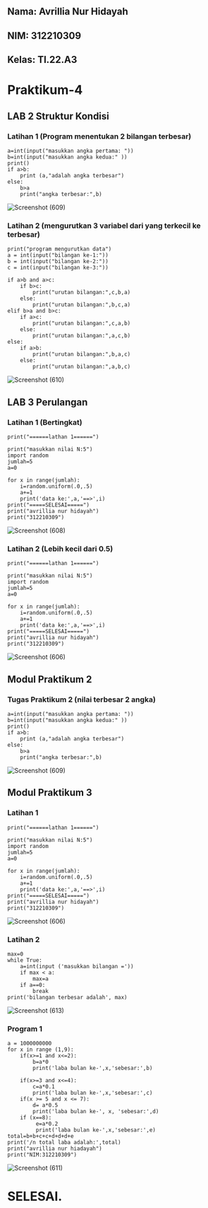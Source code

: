 ## Nama: Avrillia Nur Hidayah
## NIM: 312210309
## Kelas: TI.22.A3

# Praktikum-4

## LAB 2 Struktur Kondisi
### Latihan 1 (Program menentukan 2 bilangan terbesar)

```
a=int(input("masukkan angka pertama: "))
b=int(input("masukkan angka kedua:" ))
print()
if a>b:
    print (a,"adalah angka terbesar")
else:
    b>a
    print("angka terbesar:",b)
```

![Screenshot (609)](https://user-images.githubusercontent.com/115686359/199919376-1f7b7d57-07bb-471c-a3a9-ce057e080538.png)

### Latihan 2 (mengurutkan 3 variabel dari yang terkecil ke terbesar)

```
print("program mengurutkan data")
a = int(input("bilangan ke-1:"))
b = int(input("bilangan ke-2:"))
c = int(input("bilangan ke-3:"))

if a>b and a>c:
    if b>c:
        print("urutan bilangan:",c,b,a)
    else:
        print("urutan bilangan:",b,c,a)
elif b>a and b>c:
    if a>c:
        print("urutan bilangan:",c,a,b)
    else:
        print("urutan bilangan:",a,c,b)
else:
    if a>b:
        print("urutan bilangan:",b,a,c)
    else:
        print("urutan bilangan:",a,b,c)
```

![Screenshot (610)](https://user-images.githubusercontent.com/115686359/199923537-dcf865c6-eaa8-496d-8b81-f6ce6885cb11.png)

## LAB 3 Perulangan
### Latihan 1 (Bertingkat)

```
print("======lathan 1======")

print("masukkan nilai N:5")
import random
jumlah=5
a=0

for x in range(jumlah):
    i=random.uniform(.0,.5)
    a+=1
    print('data ke:',a,'==>',i)
print("=====SELESAI=====")
print("avrillia nur hidayah")
print("312210309")
```

![Screenshot (608)](https://user-images.githubusercontent.com/115686359/199923992-10ab4216-8b0b-4a86-a32c-84fc9608f08a.png)

### Latihan 2 (Lebih kecil dari 0.5)

```
print("======lathan 1======")

print("masukkan nilai N:5")
import random
jumlah=5
a=0

for x in range(jumlah):
    i=random.uniform(.0,.5)
    a+=1
    print('data ke:',a,'==>',i)
print("=====SELESAI=====")
print("avrillia nur hidayah")
print("312210309")
```

![Screenshot (606)](https://user-images.githubusercontent.com/115686359/199925030-09547248-c6d8-402e-bbe3-a738463eaff6.png)

## Modul Praktikum 2
### Tugas Praktikum 2 (nilai terbesar 2 angka)

```
a=int(input("masukkan angka pertama: "))
b=int(input("masukkan angka kedua:" ))
print()
if a>b:
    print (a,"adalah angka terbesar")
else:
    b>a
    print("angka terbesar:",b)
```

![Screenshot (609)](https://user-images.githubusercontent.com/115686359/199919376-1f7b7d57-07bb-471c-a3a9-ce057e080538.png)

## Modul Praktikum 3
### Latihan 1

```
print("======lathan 1======")

print("masukkan nilai N:5")
import random
jumlah=5
a=0

for x in range(jumlah):
    i=random.uniform(.0,.5)
    a+=1
    print('data ke:',a,'==>',i)
print("=====SELESAI=====")
print("avrillia nur hidayah")
print("312210309")
```

![Screenshot (606)](https://user-images.githubusercontent.com/115686359/200100569-813710bb-55fe-4214-b7d6-ae7f78558250.png)

### Latihan 2

```
max=0
while True:
    a=int(input ('masukkan bilangan ='))
    if max < a:
        max=a
    if a==0:
        break
print('bilangan terbesar adalah', max)
```

![Screenshot (613)](https://user-images.githubusercontent.com/115686359/200101109-3932bb09-10ab-4335-9aec-b9f89dea19b8.png)

### Program 1

```
a = 1000000000
for x in range (1,9):
    if(x>=1 and x<=2):
        b=a*0
        print('laba bulan ke-',x,'sebesar:',b)

    if(x>=3 and x<=4):
        c=a*0.1
        print('laba bulan ke-',x,'sebesar:',c)
    if(x >= 5 and x <= 7):
        d= a*0.5
        print('laba bulan ke-', x, 'sebesar:',d)
    if (x==8):
         e=a*0.2
         print('laba bulan ke-',x,'sebesar:',e)
total=b+b+c+c+d+d+d+e
print('/n total laba adalah:',total)
print("avrillia nur hiadayah")
print("NIM:312210309")
```

![Screenshot (611)](https://user-images.githubusercontent.com/115686359/200101167-c9b87b4b-e408-4f41-b5ac-ca8e7afb46a1.png)

# SELESAI.


